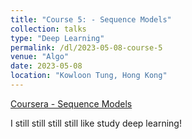 ```yaml
---
title: "Course 5: - Sequence Models"
collection: talks
type: "Deep Learning"
permalink: /dl/2023-05-08-course-5
venue: "Algo"
date: 2023-05-08
location: "Kowloon Tung, Hong Kong"
---
```


[Coursera - Sequence Models](https://www.coursera.org/learn/nlp-sequence-models)

I still still still still like study deep learning!

